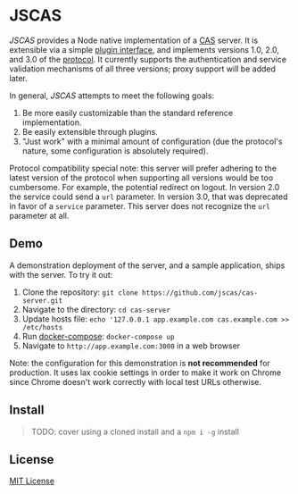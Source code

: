 # JSCAS

*JSCAS* provides a Node native implementation of a [CAS][cas] server. It is
extensible via a simple [plugin interface](md/Plugins.md), and implements
versions 1.0, 2.0, and 3.0 of the [protocol][casp]. It currently supports
the authentication and service validation mechanisms of all three versions;
proxy support will be added later.

In general, *JSCAS* attempts to meet the following goals:

1. Be more easily customizable than the standard reference implementation.
1. Be easily extensible through plugins.
1. "Just work" with a minimal amount of configuration (due the protocol's
nature, some configuration is absolutely required).

Protocol compatibility special note: this server will prefer adhering to the
latest version of the protocol when supporting all versions would be too
cumbersome. For example, the potential redirect on logout. In version 2.0 the
service could send a `url` parameter. In version 3.0, that was deprecated in
favor of a `service` parameter. This server does not recognize the `url`
parameter at all.

[cas]: https://apereo.github.io/cas/current/index.html
[casp]: https://github.com/apereo/cas/blob/1f3be83298/docs/cas-server-documentation/protocol/CAS-Protocol-Specification.md

## Demo

A demonstration deployment of the server, and a sample application, ships
with the server. To try it out:

1. Clone the repository: `git clone https://github.com/jscas/cas-server.git`
1. Navigate to the directory: `cd cas-server`
1. Update hosts file: `echo '127.0.0.1 app.example.com cas.example.com >> /etc/hosts`
1. Run [docker-compose][docker-compose]: `docker-compose up`
1. Navigate to `http://app.example.com:3000` in a web browser

Note: the configuration for this demonstration is **not recommended** for
production. It uses lax cookie settings in order to make it work on Chrome
since Chrome doesn't work correctly with local test URLs otherwise.

[docker-compose]: https://docs.docker.com/compose/

## Install

> TODO: cover using a cloned install and a `npm i -g` install


## License

[MIT License](http://jsumners.mit-license.org/)
